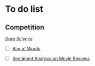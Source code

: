# To do list

## Competition
_Data Science_
* [ ] [Bag of Words](https://www.kaggle.com/c/word2vec-nlp-tutorial/details/part-1-for-beginners-bag-of-words)
* [ ] [Sentiment Analysis on Movie Reviews](https://www.kaggle.com/c/sentiment-analysis-on-movie-reviews/data)

